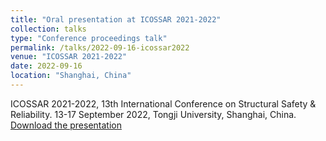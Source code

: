 ```yaml
---
title: "Oral presentation at ICOSSAR 2021-2022"
collection: talks
type: "Conference proceedings talk"
permalink: /talks/2022-09-16-icossar2022
venue: "ICOSSAR 2021-2022"
date: 2022-09-16
location: "Shanghai, China"
---
```


ICOSSAR 2021-2022, 13th International Conference on Structural Safety & Reliability.
13-17 September 2022, Tongji University, Shanghai, China.
[Download the presentation](https://github.com/moratodpg/moratodpg.github.io/blob/master/files/ICOSSAR22_MoratoPablo.pdf)
